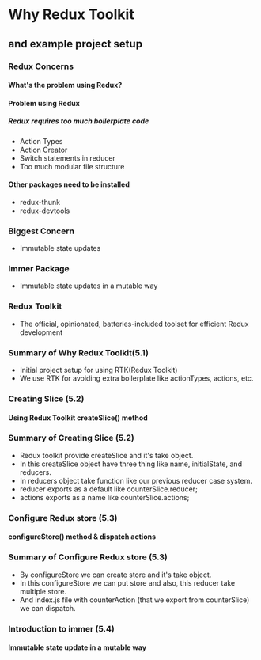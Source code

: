 # Why Redux Toolkit

## and example project setup

### Redux Concerns

#### What's the problem using Redux?

#### Problem using Redux

##### Redux requires too much boilerplate code

- Action Types
- Action Creator
- Switch statements in reducer
- Too much modular file structure

#### Other packages need to be installed

- redux-thunk
- redux-devtools

### Biggest Concern

- Immutable state updates

### Immer Package

- Immutable state updates in a mutable way

### Redux Toolkit

- The official, opinionated, batteries-included toolset for efficient Redux development

### Summary of Why Redux Toolkit(5.1)

- Initial project setup for using RTK(Redux Toolkit)
- We use RTK for avoiding extra boilerplate like actionTypes, actions, etc.

### Creating Slice (5.2)

#### Using Redux Toolkit createSlice() method

### Summary of Creating Slice (5.2)

- Redux toolkit provide createSlice and it's take object.
- In this createSlice object have three thing like name, initialState, and reducers.
- In reducers object take function like our previous reducer case system.
- reducer exports as a default like counterSlice.reducer;
- actions exports as a name like counterSlice.actions;

### Configure Redux store (5.3)

#### configureStore() method & dispatch actions

### Summary of Configure Redux store (5.3)

- By configureStore we can create store and it's take object.
- In this configureStore we can put store and also, this reducer take multiple store.
- And index.js file with counterAction (that we export from counterSlice) we can dispatch.

### Introduction to immer (5.4)

#### Immutable state update in a mutable way
